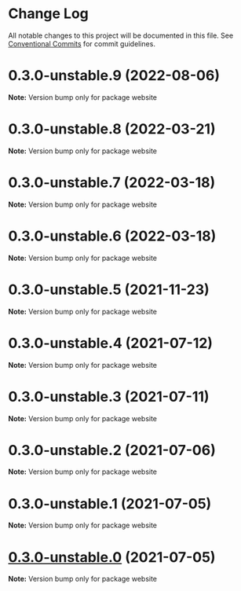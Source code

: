 # Change Log

All notable changes to this project will be documented in this file.
See [Conventional Commits](https://conventionalcommits.org) for commit guidelines.

# 0.3.0-unstable.9 (2022-08-06)

**Note:** Version bump only for package website





# 0.3.0-unstable.8 (2022-03-21)

**Note:** Version bump only for package website





# 0.3.0-unstable.7 (2022-03-18)

**Note:** Version bump only for package website





# 0.3.0-unstable.6 (2022-03-18)

**Note:** Version bump only for package website





# 0.3.0-unstable.5 (2021-11-23)

**Note:** Version bump only for package website





# 0.3.0-unstable.4 (2021-07-12)

**Note:** Version bump only for package website





# 0.3.0-unstable.3 (2021-07-11)

**Note:** Version bump only for package website





# 0.3.0-unstable.2 (2021-07-06)

**Note:** Version bump only for package website





# 0.3.0-unstable.1 (2021-07-05)

**Note:** Version bump only for package website





# [0.3.0-unstable.0](https://github.com/transmute-industries/did-key.js/compare/v0.2.1-unstable.42...v0.3.0-unstable.0) (2021-07-05)

**Note:** Version bump only for package website
